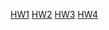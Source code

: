 [HW1](01-roulette-simulation/writeup.html)
[HW2](02-monte-carlo-error/writeup.html)
[HW3](03-discrete-probability-calculations/writeup.html)
[HW4](04-home-fiedld-advantage/writeup.html)
